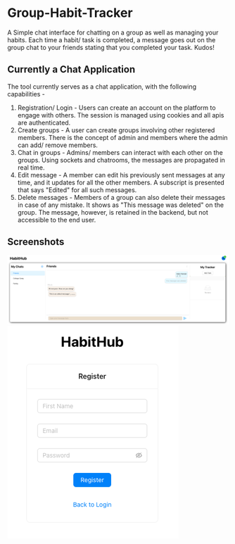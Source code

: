 # Group-Habit-Tracker

A Simple chat interface for chatting on a group as well as managing your habits. Each time a habit/ task is completed, a message goes out on the group chat to your friends stating that you completed your task. Kudos!

## Currently a Chat Application
The tool currently serves as a chat application, with the following capabilities - 
1. Registration/ Login - Users can create an account on the platform to engage with others. The session is managed using cookies and all apis are authenticated.
2. Create groups - A user can create groups involving other registered members. There is the concept of admin and members where the admin can add/ remove members.
3. Chat in groups - Admins/ members can interact with each other on the groups. Using sockets and chatrooms, the messages are propagated in real time.
4. Edit message - A member can edit his previously sent messages at any time, and it updates for all the other members. A subscript is presented that says "Edited" for all such messages.
5. Delete messages - Members of a group can also delete their messages in case of any mistake. It shows as "This message was deleted" on the group. The message, however, is retained in the backend, but not accessible to the end user.

## Screenshots

![Chat Interface](screenshots/ChatPane.png)
![Register](screenshots/RegisterPage.png)
